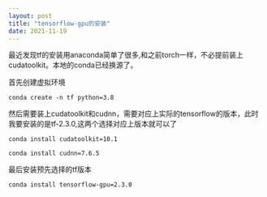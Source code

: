 ```yaml
---
layout: post
title: "tensorflow-gpu的安装"
date: 2021-11-19
---
```


最近发现tf的安装用anaconda简单了很多,和之前torch一样，不必提前装上cudatoolkit。本地的conda已经换源了。

首先创建虚拟环境

```
conda create -n tf python=3.8
```

然后需要装上cudatoolkit和cudnn，需要对应上实际的tensorflow的版本，此时我要安装的是tf-2.3.0,这两个选择对应上版本就可以了

```
conda install cudatoolkit=10.1 

conda install cudnn=7.6.5
```

最后安装预先选择的tf版本

```
conda install tensorflow-gpu=2.3.0
```

